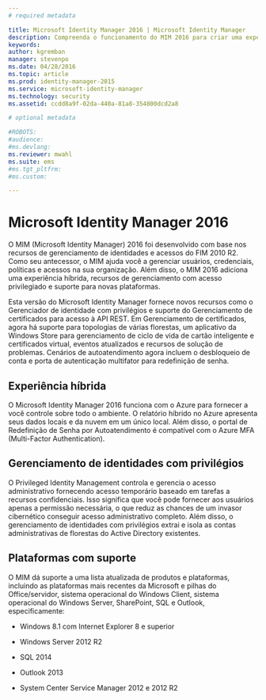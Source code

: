 ```yaml
---
# required metadata

title: Microsoft Identity Manager 2016 | Microsoft Identity Manager
description: Compreenda o funcionamento do MIM 2016 para criar uma experiência de gerenciamento de identidade mais segura e mais conveniente na nuvem e local.
keywords:
author: kgremban
manager: stevenpo
ms.date: 04/28/2016
ms.topic: article
ms.prod: identity-manager-2015
ms.service: microsoft-identity-manager
ms.technology: security
ms.assetid: ccdd8a9f-02da-440a-81a8-354800dcd2a8

# optional metadata

#ROBOTS:
#audience:
#ms.devlang:
ms.reviewer: mwahl
ms.suite: ems
#ms.tgt_pltfrm:
#ms.custom:

---
```


# Microsoft Identity Manager 2016
O MIM (Microsoft Identity Manager) 2016 foi desenvolvido com base nos recursos de gerenciamento de identidades e acessos do FIM 2010 R2. Como seu antecessor, o MIM ajuda você a gerenciar usuários, credenciais, políticas e acessos na sua organização.  Além disso, o MIM 2016 adiciona uma experiência híbrida, recursos de gerenciamento com acesso privilegiado e suporte para novas plataformas.

Esta versão do Microsoft Identity Manager fornece novos recursos como o Gerenciador de identidade com privilégios e suporte do Gerenciamento de certificados para acesso à API REST. Em Gerenciamento de certificados, agora há suporte para topologias de várias florestas, um aplicativo da Windows Store para gerenciamento de ciclo de vida de cartão inteligente e certificados virtual, eventos atualizados e recursos de solução de problemas. Cenários de autoatendimento agora incluem o desbloqueio de conta e porta de autenticação multifator para redefinição de senha.

## Experiência híbrida
O Microsoft Identity Manager 2016 funciona com o Azure para fornecer a você controle sobre todo o ambiente. O relatório híbrido no Azure apresenta seus dados locais e da nuvem em um único local. Além disso, o portal de Redefinição de Senha por Autoatendimento é compatível com o Azure MFA (Multi-Factor Authentication).

## Gerenciamento de identidades com privilégios
O Privileged Identity Management controla e gerencia o acesso administrativo fornecendo acesso temporário baseado em tarefas a recursos confidenciais. Isso significa que você pode fornecer aos usuários apenas a permissão necessária, o que reduz as chances de um invasor cibernético conseguir acesso administrativo completo. Além disso, o gerenciamento de identidades com privilégios extrai e isola as contas administrativas de florestas do Active Directory existentes.

## Plataformas com suporte

O MIM dá suporte a uma lista atualizada de produtos e plataformas, incluindo as plataformas mais recentes da Microsoft e pilhas do Office/servidor, sistema operacional do Windows Client, sistema operacional do Windows Server, SharePoint, SQL e Outlook, especificamente:

-   Windows 8.1 com Internet Explorer 8 e superior

-   Windows Server 2012 R2

-   SQL 2014

-   Outlook 2013

-   System Center Service Manager 2012 e 2012 R2


<!--HONumber=Apr16_HO3-->


